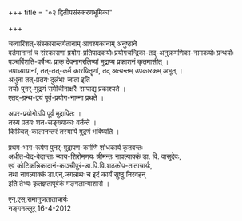 +++
title = "०२ द्वितीयसंस्करणभूमिका"

+++

चत्वारिंशत्-संस्कारान्तर्गतानाम् आवश्यकानाम् अनुष्ठाने  
वर्तमानानां च संस्काराणां प्रयोग-प्रतिपादकयोः प्रयोगचन्द्रिका-तद्-अनुक्रमणिका-नामकयोः ग्रन्थयोः  
पञ्चविंशति-वर्षेभ्यः प्राक् देवनागरलिप्यां मुद्राप्य प्रकाशनं कृतमासीत् ।  
उपाध्यायानां, तत्-तत्-कर्म कारयितॄणां, तद् अत्यन्तम् उपकारकम् अभूत् ।  
अधुना तत्-प्रतयः दुर्लभाः जाता इति  
तयोः पुनर्-मुद्रणं समीचीनाक्षरैः सम्पाद्य प्रकाश्यते ।  
एतद्-ग्रन्थ-द्वयं पूर्व-प्रयोग-नाम्ना प्रथते ।  

अपर-प्रयोगोऽपि पूर्वं मुद्रापितः ।  
तस्य प्रतयः शत-सङ्ख्याकाः वर्तन्ते ।  
किञ्चित्-कालानन्तरं तस्यापि मुद्रणं भविष्यति ।

प्रथम-भाग-रूपेण पुनर्-मुद्रापण-कर्मणि शोधकार्यं कृतवन्तः  
अधीत-वेद-वेदान्ताः न्याय-शिरोमणयः श्रीमन्तः नावल्पाक्कं डा. वि. वासुदेवः,  
एवं कोटिकन्निकादानं-काञ्चीपुरं-डा.पि.वि.शठकोप-ताताचार्यः,  
तथा नावल्पाक्कं डा.एन्.जगन्नाथः च इदं कार्यं सुष्ठु निरवहन्  
इति तेभ्यः कृतज्ञतापूर्वकं मङ्गलान्याशासे ।

एन्.एस्.रामानुजताताचार्यः  
नङ्गनल्लूर् 16-4-2012

